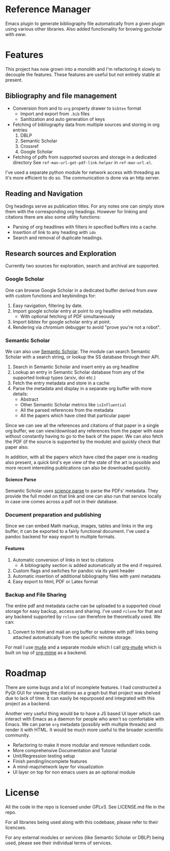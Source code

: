 # Reference Manager

Emacs plugin to generate bibliography file automatically from a given plugin using various other libraries.
Also added functionality for browing gscholar with *eww*.

# Features

This project has now grown into a monolith and I'm refactoring it slowly to
decouple the features. These features are useful but not entirely stable at
present.

## Bibliography and file management

- Conversion from and to `org` property drawer to `bibtex` format
  - Import and export from `.bib` files
  - Sanitization and auto generation of keys
- Fetching of bibliography data from multiple sources and storing in org entries
  1. DBLP
  2. Semantic Scholar
  3. Crossref
  4. Google Scholar
- Fetching of pdfs from supported sources and storage in a dedicated directory
  See `ref-man-url-get-pdf-link-helper` in `ref-man-url.el`.

I've used a separate python module for network access with threading as it's
more efficient to do so. The communication is done via an http server.

## Reading and Navigation

Org headings serve as publication titles. For any notes one can simply store
them with the corresponding org headings. However for linking and citations
there are also some utility functions:

- Parsing of org headlines with filters in specified buffers into a cache.
- Insertion of link to any heading with `ido`
- Search and removal of duplicate headings.

## Research sources and Exploration

Currently two sources for exploration, search and archival are supported.

### Google Scholar

One can browse Google Scholar in a dedicated buffer derived from *eww* with
custom functions and keybindings for:

1. Easy navigation, filtering by date.
2. Import google scholar entry at point to org headline with metadata.
   - With optional fetching of PDF simultaneously
3. Import bibtex for google scholar entry at point.
4. Rendering via *chromium* debugger to avoid "prove you're not a robot".

### Semantic Scholar

We can also use [Semantic Scholar](https://www.semanticscholar.org). The module
can search Semantic Scholar with a search string, or lookup the SS database
through their API.

1. Search in Semantic Scholar and insert entry as org headline
2. Lookup an entry in Semantic Scholar database from any of the supported lookup
   types (arxiv, doi etc.)
3. Fetch the entry metadata and store in a cache
4. Parse the metadata and display in a separate org buffer with more details:
   - Abstract
   - Other Semantic Scholar metrics like `isInfluential`
   - All the parsed references from the metadata
   - All the papers which have cited that particular paper

Since we can see all the references and citations of that paper in a single org
buffer, we can view/download any references from the paper with ease without
constantly having to go to the back of the paper. We can also fetch the PDF (if
the source is supported by the module) and quickly check that paper also.

In addition, with all the papers which have cited the paper one is reading also
present, a quick bird's eye view of the state of the art is possible and more
recent interesting publications can also be downloaded quickly.

#### Science Parse

Semantic Scholar uses [science parse](https://github.com/allenai/science-parse)
to parse the PDFs' metadata. They provide the full model on that link and one
can also run that service locally in case one comes across a pdf not in their
database.

### Document preparation and publishing

Since we can embed Math markup, images, tables and links in the org buffer, it
can be exported to a fairly functional document. I've used a pandoc backend for
easy export to multiple formats.

#### Features

1. Automatic conversion of links in text to citations
   - A bibliography section is added automatically at the end if required.
2. Custom flags and switches for pandoc via its yaml header
3. Automatic insertion of additional bibliography files with yaml metadata
4. Easy export to html, PDF or Latex format

### Backup and File Sharing

The entire pdf and metadata cache can be uploaded to a supported cloud storage
for easy backup, access and sharing. I've used `rclone` for that and any backend
supported by `rclone` can therefore be theoretically used. We can:

1. Convert to html and mail an org buffer or subtree with pdf links being
   attached automatically from the specific remote storage.

For mail I use [mu4e](https://www.djcbsoftware.nl/code/mu/mu4e.html) and a
separate module which I call
[org-mu4e](https://github.com/akshaybadola/org-mu4e) which is built on top of
[org-mime](https://github.com/org-mime/org-mime) as a backend.

# Roadmap

There are some bugs and a lot of incomplete features. I had constructed a PyQt
GUI for viewing the citations as a graph but that project was shelved due to
lack of time. It can easily be repurposed and integrated with this project as a
backend.

Another very useful thing would be to have a JS based UI layer which can
interact with Emacs as a daemon for people who aren't so comfortable with
Emacs. We can parse `org` metadata (possibly with multiple threads) and render
it with HTML. It would be much more useful to the broader scientific community.

- Refactoring to make it more modular and remove redundant code.
- More comprehensive Documentation and Tutorial
- Unit/Regression testing setup
- Finish pending/incomplete features
- A mind-map/network layer for visualization
- UI layer on top for non emacs users as an optional module

# License

All the code in the repo is licensed under GPLv3. See LICENSE.md file in the repo.

For all libraries being used along with this codebase, please refer to their
licencses.

For any external modules or services (like Semantic Scholar or DBLP) being used,
please see their individual terms of services.

